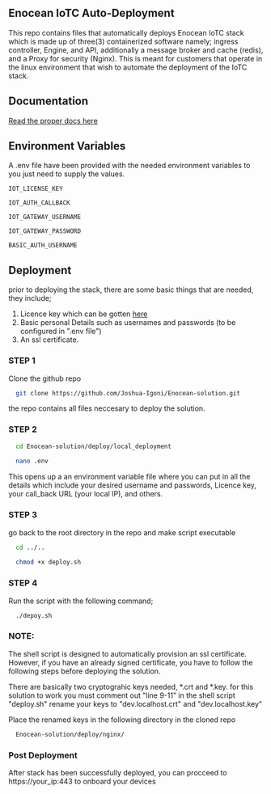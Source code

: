 
## Enocean IoTC Auto-Deployment

This repo contains files that automatically deploys Enocean IoTC stack which is made up of three(3) containerized software namely; ingress controller, Engine, and API, additionally a message broker and cache (redis), and a Proxy for security (Nginx). This is meant for customers that operate in the linux environment that wish to automate the deployment of the IoTC stack.


## Documentation

[Read the proper docs here](https://iotconnector-docs.readthedocs.io/)


## Environment Variables

A .env file have been provided with the needed environment variables to you just need to supply the values.

`IOT_LICENSE_KEY`

`IOT_AUTH_CALLBACK`

`IOT_GATEWAY_USERNAME`

`IOT_GATEWAY_PASSWORD`

`BASIC_AUTH_USERNAME`


## Deployment

prior to deploying the stack, there are some basic things that are needed, they include;
1. Licence key which can be gotten [here](https://www.enocean.com/en/products/tools-kits-iot-software/enocean-iot-connector/#trial-version)
2. Basic personal Details such as usernames and passwords (to be configured in ".env file")
3. An ssl certificate.

### STEP 1
Clone the github repo

```bash
  git clone https://github.com/Joshua-Igoni/Enocean-solution.git
```
the repo contains all files neccesary to deploy the solution.

### STEP 2

```bash
  cd Enocean-solution/deploy/local_deployment
  
  nano .env
```
This opens up a an environment variable file where you can put in all the details which include your desired username and passwords, Licence key, your call_back URL (your local IP), and others.

### STEP 3

go back to the root directory in the repo and make script executable

```bash
  cd ../..
  
  chmod +x deploy.sh
```
### STEP 4

Run the script with the following command;

```bash
  ./depoy.sh
```

### NOTE:

The shell script is designed to automatically provision an ssl certificate.
However, if you have an already signed certificate, you have to follow the following steps before deploying the solution.

There are basically two cryptograhic keys needed, *.crt and *.key.
for this solution to work you must comment out "line 9-11" in the shell script "deploy.sh"
rename your keys to "dev.localhost.crt" and "dev.localhost.key"

Place the renamed keys in the following directory in the cloned repo

```bash
  Enocean-solution/deploy/nginx/
```

### Post Deployment

After stack has been successfully deployed, you can procceed to https://your_ip:443 to onboard your devices